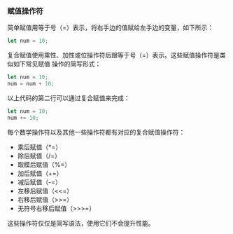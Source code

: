 ### 赋值操作符
简单赋值用等于号（=）表示，将右手边的值赋给左手边的变量，如下所示：
```js
let num = 10; 
```
复合赋值使用乘性、加性或位操作符后跟等于号（=）表示。这些赋值操作符是类似如下常见赋值
操作的简写形式：
```js
let num = 10; 
num = num + 10; 
```
以上代码的第二行可以通过复合赋值来完成：
```js
let num = 10; 
num += 10; 
```
每个数学操作符以及其他一些操作符都有对应的复合赋值操作符：

* 乘后赋值（*=） 
* 除后赋值（/=） 
* 取模后赋值（%=） 
* 加后赋值（+=） 
* 减后赋值（-=） 
* 左移后赋值（<<=） 
* 右移后赋值（>>=） 
* 无符号右移后赋值（>>>=）

这些操作符仅仅是简写语法，使用它们不会提升性能。